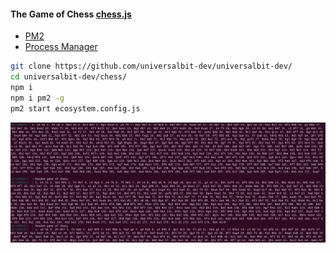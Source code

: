 #### The Game of Chess   [chess.js](https://www.npmjs.com/package/chess.js)

* [PM2](https://www.npmjs.com/package/pm2)
* [Process Manager](https://pm2.io/docs/runtime/guide/process-management/)

```bash
git clone https://github.com/universalbit-dev/universalbit-dev/
cd universalbit-dev/chess/
npm i
npm i pm2 -g
pm2 start ecosystem.config.js
```
<img src="https://github.com/universalbit-dev/universalbit-dev/blob/main/chess/images/random_chess.png" width="auto"></img>

